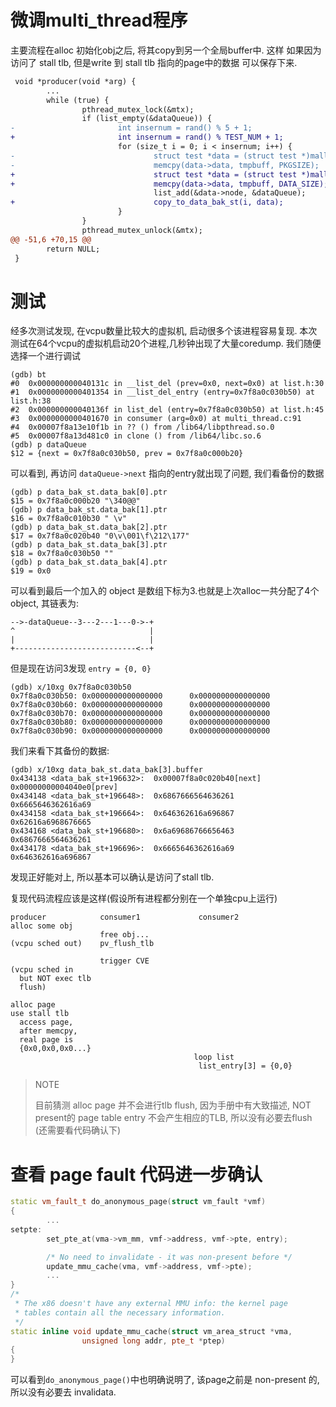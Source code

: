 # 微调multi_thread程序
主要流程在alloc 初始化obj之后, 将其copy到另一个全局buffer中. 这样
如果因为访问了 stall tlb, 但是write 到 stall tlb 指向的page中的数据
可以保存下来.
```diff
 void *producer(void *arg) {
        ...
        while (true) {
                pthread_mutex_lock(&mtx);
                if (list_empty(&dataQueue)) {
-                       int insernum = rand() % 5 + 1;
+                       int insernum = rand() % TEST_NUM + 1;
                        for (size_t i = 0; i < insernum; i++) {
-                               struct test *data = (struct test *)malloc(sizeof(struct test) + sizeof(char) * (PKGSIZE + 1) );
-                               memcpy(data->data, tmpbuff, PKGSIZE);
+                               struct test *data = (struct test *)malloc(PKGSIZE);
+                               memcpy(data->data, tmpbuff, DATA_SIZE);
                                list_add(&data->node, &dataQueue);
+                               copy_to_data_bak_st(i, data);
                        }
                }
                pthread_mutex_unlock(&mtx);
@@ -51,6 +70,15 @@
        return NULL;
 }
```

# 测试
经多次测试发现, 在vcpu数量比较大的虚拟机, 启动很多个该进程容易复现.
本次测试在64个vcpu的虚拟机启动20个进程,几秒钟出现了大量coredump. 我们随便选择一个进行调试
```
(gdb) bt
#0  0x000000000040131c in __list_del (prev=0x0, next=0x0) at list.h:30
#1  0x0000000000401354 in __list_del_entry (entry=0x7f8a0c030b50) at list.h:38
#2  0x000000000040136f in list_del (entry=0x7f8a0c030b50) at list.h:45
#3  0x0000000000401670 in consumer (arg=0x0) at multi_thread.c:91
#4  0x00007f8a13e10f1b in ?? () from /lib64/libpthread.so.0
#5  0x00007f8a13d481c0 in clone () from /lib64/libc.so.6
(gdb) p dataQueue
$12 = {next = 0x7f8a0c030b50, prev = 0x7f8a0c000b20}
```

可以看到, 再访问 `dataQueue->next` 指向的entry就出现了问题, 我们看备份的数据
```
(gdb) p data_bak_st.data_bak[0].ptr
$15 = 0x7f8a0c000b20 "\340@@"
(gdb) p data_bak_st.data_bak[1].ptr
$16 = 0x7f8a0c010b30 " \v"
(gdb) p data_bak_st.data_bak[2].ptr
$17 = 0x7f8a0c020b40 "0\v\001\f\212\177"
(gdb) p data_bak_st.data_bak[3].ptr
$18 = 0x7f8a0c030b50 ""
(gdb) p data_bak_st.data_bak[4].ptr
$19 = 0x0
```

可以看到最后一个加入的 object 是数组下标为3.也就是上次alloc一共分配了4个object,
其链表为:
```
-->-dataQueue--3---2---1---0->-+
^                              |
|                              |
+---------------------------<--+
```
但是现在访问3发现 `entry = {0, 0}`
```
(gdb) x/10xg 0x7f8a0c030b50
0x7f8a0c030b50: 0x0000000000000000      0x0000000000000000
0x7f8a0c030b60: 0x0000000000000000      0x0000000000000000
0x7f8a0c030b70: 0x0000000000000000      0x0000000000000000
0x7f8a0c030b80: 0x0000000000000000      0x0000000000000000
0x7f8a0c030b90: 0x0000000000000000      0x0000000000000000
```
我们来看下其备份的数据:
```
(gdb) x/10xg data_bak_st.data_bak[3].buffer
0x434138 <data_bak_st+196632>:  0x00007f8a0c020b40[next]    0x00000000004040e0[prev]
0x434148 <data_bak_st+196648>:  0x6867666564636261          0x6665646362616a69
0x434158 <data_bak_st+196664>:  0x646362616a696867          0x62616a6968676665
0x434168 <data_bak_st+196680>:  0x6a69686766656463          0x6867666564636261
0x434178 <data_bak_st+196696>:  0x6665646362616a69          0x646362616a696867
```
发现正好能对上, 所以基本可以确认是访问了stall tlb.

复现代码流程应该是这样(假设所有进程都分别在一个单独cpu上运行)
```
producer            consumer1             consumer2
alloc some obj
                    free obj...
(vcpu sched out)    pv_flush_tlb
                    
                    trigger CVE
(vcpu sched in
  but NOT exec tlb 
  flush)

alloc page
use stall tlb 
  access page,
  after memcpy,
  real page is
  {0x0,0x0,0x0...}
                                         loop list 
                                          list_entry[3] = {0,0}
```

> NOTE
> 
> 目前猜测 alloc page 并不会进行tlb flush, 因为手册中有大致描述, NOT present的
> page table entry 不会产生相应的TLB, 所以没有必要去flush (还需要看代码确认下)

# 查看 page fault 代码进一步确认
```cpp
static vm_fault_t do_anonymous_page(struct vm_fault *vmf)
{
        ...
setpte:
        set_pte_at(vma->vm_mm, vmf->address, vmf->pte, entry);

        /* No need to invalidate - it was non-present before */
        update_mmu_cache(vma, vmf->address, vmf->pte);
        ...
}
/*
 * The x86 doesn't have any external MMU info: the kernel page
 * tables contain all the necessary information.
 */
static inline void update_mmu_cache(struct vm_area_struct *vma,
                unsigned long addr, pte_t *ptep)
{
}
```

可以看到`do_anonymous_page()`中也明确说明了, 该page之前是 non-present
的, 所以没有必要去 invalidata.
